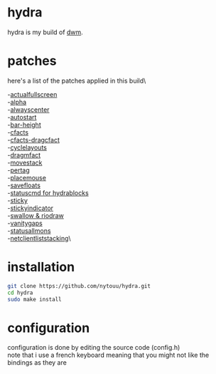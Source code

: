 # hydra
hydra is my build of [dwm](https://dwm.suckless.org/).

# patches
here's a list of the patches applied in this build\

-[actualfullscreen](https://dwm.suckless.org/patches/actualfullscreen/)\
-[alpha](https://dwm.suckless.org/patches/alpha/)\
-[alwayscenter](https://dwm.suckless.org/patches/alwayscenter/)\
-[autostart](https://dwm.suckless.org/patches/autostart/)\
-[bar-height](https://dwm.suckless.org/patches/bar_height/)\
-[cfacts](https://dwm.suckless.org/patches/cfacts/)\
-[cfacts-dragcfact](https://github.com/bakkeby/patches/wiki/dragcfact)\
-[cyclelayouts](https://dwm.suckless.org/patches/cyclelayouts/)\
-[dragmfact](https://github.com/bakkeby/patches/wiki/dragmfact)\
-[movestack](https://dwm.suckless.org/patches/movestack/)\
-[pertag](https://dwm.suckless.org/patches/pertag/)\
-[placemouse](https://github.com/bakkeby/patches/wiki/placemouse)\
-[savefloats](https://dwm.suckless.org/patches/save_floats/)\
-[statuscmd for hydrablocks](https://dwm.suckless.org/patches/statuscmd/)\
-[sticky](https://dwm.suckless.org/patches/sticky/)\
-[stickyindicator](https://dwm.suckless.org/patches/stickyindicator/)\
-[swallow & riodraw](https://github.com/bakkeby/patches/wiki/riodraw)\
-[vanitygaps](https://dwm.suckless.org/patches/vanitygaps/)\
-[statusallmons](https://dwm.suckless.org/patches/statusallmons/)\
-[netclientliststacking](https://github.com/bakkeby/patches/wiki/netclientliststacking)\

# installation
```sh
git clone https://github.com/nytouu/hydra.git
cd hydra
sudo make install
```

# configuration
configuration is done by editing the source code (config.h)\
note that i use a french keyboard meaning that you might not like the bindings as they are
